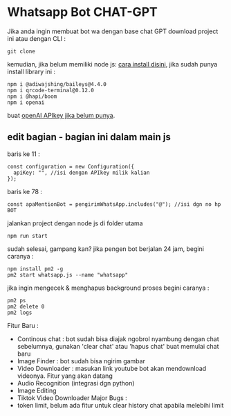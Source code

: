 # Whatsapp Bot CHAT-GPT

Jika anda ingin membuat bot wa dengan base chat GPT download project ini atau dengan CLI :
```
git clone
```
kemudian, jika belum memiliki node js: <a href = "https://github.com/nvm-sh/nvm/blob/master/README.md"> cara install disini</a>, jika sudah punya install library ini :

```
npm i @adiwajshing/baileys@4.4.0
npm i qrcode-terminal@0.12.0
npm i @hapi/boom
npm i openai
```
buat <a href='https://platform.openai.com/account/api-keys'>openAI APIkey jika belum punya</a>.

## edit bagian - bagian ini dalam main js
baris ke 11 :
```
const configuration = new Configuration({
  apiKey: "", //isi dengan APIkey milik kalian
});
```
baris ke 78 :
```
const apaMentionBot = pengirimWhatsApp.includes("@"); //isi dgn no hp BOT
```
jalankan project dengan node js di folder utama
```
npm run start
```
sudah selesai, gampang kan? jika pengen bot berjalan 24 jam, begini caranya :
```
npm install pm2 -g
pm2 start whatsapp.js --name "whatsapp"
```
jika ingin mengecek & menghapus background proses begini caranya :
```
pm2 ps
pm2 delete 0
pm2 logs
```
Fitur Baru :
- Continous chat  : bot sudah bisa diajak ngobrol nyambung dengan chat sebelumnya, gunakan 'clear chat' atau 'hapus chat' buat memulai chat baru
- Image Finder    : bot sudah bisa ngirim gambar
- Video Downloader : masukan link youtube bot akan mendownload videonya.
Fitur yang akan datang
- Audio Recognition (integrasi dgn python)
- Image Editing
- Tiktok Video Downloader
Major Bugs :
- token limit, belum ada fitur untuk clear history chat apabila melebihi limit
